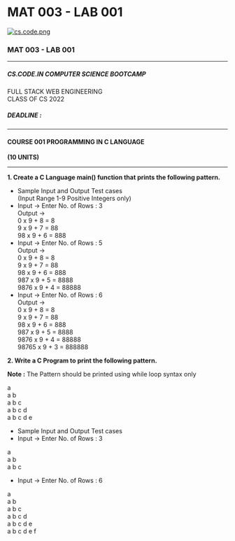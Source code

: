# MAT 003 - LAB 001

[![cs.code.png](https://atlas.i.camp/uploads/images/gallery/2023-03/scaled-1680-/LtnJar7qnKxZwtHi-cs-code.png)](https://atlas.i.camp/uploads/images/gallery/2023-03/LtnJar7qnKxZwtHi-cs-code.png)

### MAT 003 - LAB 001

---

##### CS.CODE.IN COMPUTER SCIENCE BOOTCAMP   
FULL STACK WEB ENGINEERING  
CLASS OF CS 2022

##### DEADLINE :

---

#### **COURSE 001 PROGRAMMING IN C LANGUAGE**  
**(10 UNITS)**

---

**1. Create a C Language main() function that prints the following pattern.**

- Sample Input and Output Test cases  
    (Input Range 1-9 Positive Integers only)
- Input -&gt; Enter No. of Rows : 3  
    Output -&gt;  
     0 x 9 + 8 = 8  
     9 x 9 + 7 = 88  
    98 x 9 + 6 = 888
- Input -&gt; Enter No. of Rows : 5  
    Output -&gt;  
     0 x 9 + 8 = 8  
     9 x 9 + 7 = 88  
     98 x 9 + 6 = 888  
     987 x 9 + 5 = 8888  
    9876 x 9 + 4 = 88888
- Input -&gt; Enter No. of Rows : 6  
    Output -&gt;  
     0 x 9 + 8 = 8  
     9 x 9 + 7 = 88  
     98 x 9 + 6 = 888  
     987 x 9 + 5 = 8888  
     9876 x 9 + 4 = 88888  
    98765 x 9 + 3 = 888888

**2. Write a C Program to print the following pattern.**

**Note :** The Pattern should be printed using while loop syntax only

 a  
 a b  
 a b c  
 a b c d  
 a b c d e

- Sample Input and Output Test cases
- Input -&gt; Enter No. of Rows : 3

 a  
 a b  
 a b c

- Input -&gt; Enter No. of Rows : 6

 a  
 a b  
 a b c  
 a b c d  
 a b c d e  
 a b c d e f
